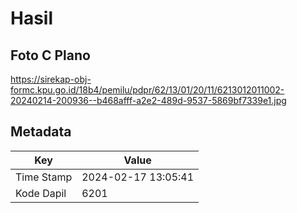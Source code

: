 # Hasil

## Foto C Plano

https://sirekap-obj-formc.kpu.go.id/18b4/pemilu/pdpr/62/13/01/20/11/6213012011002-20240214-200936--b468afff-a2e2-489d-9537-5869bf7339e1.jpg


## Metadata

| Key        | Value               |
| ---------- | ------------------- |
| Time Stamp | 2024-02-17 13:05:41 |
| Kode Dapil | 6201                |



